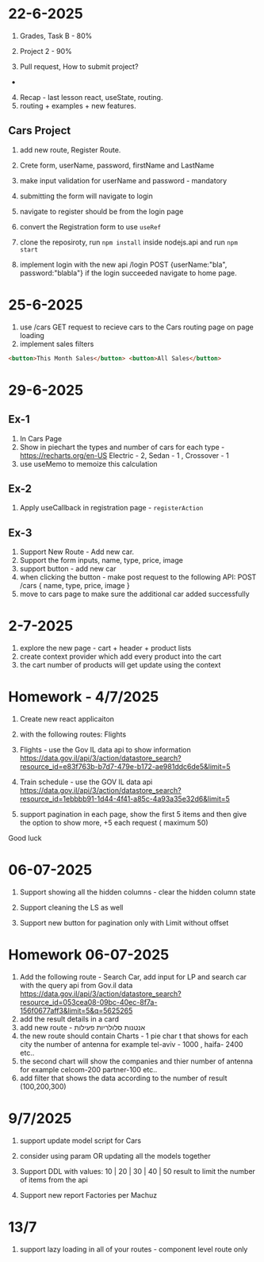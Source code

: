# 22-6-2025

1. Grades, Task B - 80%
2. Project 2 - 90%

3. Pull request, How to submit project?

-

4. Recap - last lesson react, useState, routing.
5. routing + examples + new features.

## Cars Project

1. add new route, Register Route.
2. Crete form, userName, password, firstName and LastName
3. make input validation for userName and password - mandatory
4. submitting the form will navigate to login
5. navigate to register should be from the login page

6. convert the Registration form to use `useRef`
7. clone the reposiroty, run `npm install` inside nodejs.api and run `npm start`

8. implement login with the new api
   /login POST {userName:"bla", password:"blabla"}
   if the login succeeded navigate to home page.

# 25-6-2025

1. use /cars GET request to recieve cars to the Cars routing page on page loading
2. implement sales filters

```html
<button>This Month Sales</button> <button>All Sales</button>
```

# 29-6-2025

## Ex-1

1. In Cars Page
2. Show in piechart the types and number of cars for each type - https://recharts.org/en-US
   Electric - 2, Sedan - 1 , Crossover - 1
3. use useMemo to memoize this calculation

## Ex-2

1. Apply useCallback in registration page - `registerAction`

## Ex-3

1. Support New Route - Add new car.
2. Support the form inputs, name, type, price, image
3. support button - add new car
4. when clicking the button - make post request to the following API: POST /cars { name, type, price, image }
5. move to cars page to make sure the additional car added successfully

# 2-7-2025

1. explore the new page - cart + header + product lists
2. create context provider which add every product into the cart
3. the cart number of products will get update using the context

# Homework - 4/7/2025

1. Create new react applicaiton
2. with the following routes: Flights
3. Flights - use the Gov IL data api to show information
   https://data.gov.il/api/3/action/datastore_search?resource_id=e83f763b-b7d7-479e-b172-ae981ddc6de5&limit=5
4. Train schedule - use the GOV IL data api
   https://data.gov.il/api/3/action/datastore_search?resource_id=1ebbbb91-1d44-4f41-a85c-4a93a35e32d6&limit=5

5. support pagination in each page, show the first 5 items and then give the option to show more, +5 each request ( maximum 50)

Good luck

# 06-07-2025

1. Support showing all the hidden columns - clear the hidden column state
2. Support cleaning the LS as well

3. Support new button for pagination only with Limit without offset


# Homework 06-07-2025
1. Add the following route - Search Car, add input for LP and search car with the query api from Gov.il data
https://data.gov.il/api/3/action/datastore_search?resource_id=053cea08-09bc-40ec-8f7a-156f0677aff3&limit=5&q=5625265
2. add the result details in a card
3. add new route - אנטנות סלולריות פעילות
4. the new route should contain Charts - 1 pie char t that shows for each city the number of antenna 
for example tel-aviv - 1000 , haifa- 2400 etc..
5. the second chart will show the companies and thier number of antenna for example
celcom-200 partner-100 etc..
6. add filter that shows the data according to the number of result (100,200,300)






# 9/7/2025
1. support update model script for Cars
2. consider using param OR updating all the models together


3. Support DDL with values: 10 | 20 | 30 | 40 | 50 result to limit the number of items from the api 
4. Support new report Factories per Machuz 


# 13/7 
1. support lazy loading in all of your routes - component level route only